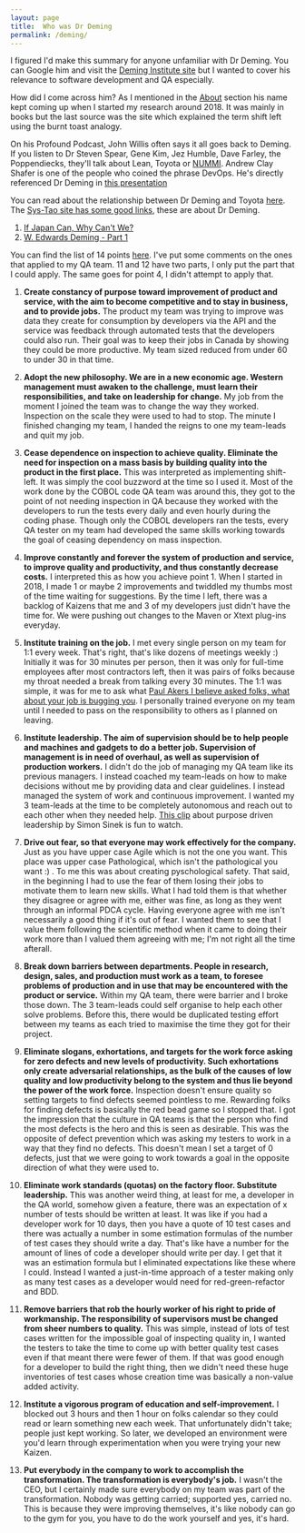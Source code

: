 ```yaml
---
layout: page
title:  Who was Dr Deming
permalink: /deming/
---
```


I figured I'd make this summary for anyone unfamiliar with Dr Deming.
You can Google him and visit the [Deming Institute site](https://deming.org/) but I wanted to cover his relevance to software development and QA especially.

How did I come across him? As I mentioned in the [About](/about) section his name kept coming up when I started my research around 2018.
It was mainly in books but the last source was the site which explained the term shift left using the burnt toast analogy.

On his Profound Podcast, John Willis often says it all goes back to Deming. 
If you listen to Dr Steven Spear, Gene Kim, Jez Humble, Dave Farley, the Poppendiecks, they'll talk about Lean, Toyota or [NUMMI](https://www.thisamericanlife.org/561/nummi-2015). Andrew Clay Shafer is one of the people who coined the phrase DevOps. 
He's directly referenced Dr Deming in [this presentation](https://www.youtube.com/watch?v=C8hma_YSBX0&t=3s)

You can read about the relationship between Dr Deming and Toyota [here](https://deming.org/toyotas-management-history/).
The [Sys-Tao site has some good links](https://sys-tao.org/links/), these are about Dr Deming.
1. [If Japan Can, Why Can't We?](https://www.youtube.com/watch?v=vcG_Pmt_Ny4)
2. [W. Edwards Deming - Part 1](https://www.youtube.com/watch?v=GHvnIm9UEoQ)

You can find the list of 14 points [here](https://deming.org/explore/fourteen-points/). 
I've put some comments on the ones that applied to my QA team.
11 and 12 have two parts, I only put the part that I could apply.
The same goes for point 4, I didn't attempt to apply that.

1. **Create constancy of purpose toward improvement of product and service, with the aim to become competitive and to stay in business, and to provide jobs.** The product my team was trying to improve was data they create for consumption by developers via the API and the service was feedback through automated tests that the developers could also run. Their goal was to keep their jobs in Canada by showing they could be more productive. My team sized reduced from under 60 to under 30 in that time.

2. **Adopt the new philosophy. We are in a new economic age. Western management must awaken to the challenge, must learn their responsibilities, and take on leadership for change.** My job from the moment I joined the team was to change the way they worked. Inspection on the scale they were used to had to stop. The minute I finished changing my team, I handed the reigns to one my team-leads and quit my job.

3. **Cease dependence on inspection to achieve quality. Eliminate the need for inspection on a mass basis by building quality into the product in the first place.** This was interpreted as implementing shift-left. It was simply the cool buzzword at the time so I used it. Most of the work done by the COBOL code QA team was around this, they got to the point of not needing inspection in QA because they worked with the developers to run the tests every daily and even hourly during the coding phase. Though only the COBOL developers ran the tests, every QA tester on my team had developed the same skills working towards the goal of ceasing dependency on mass inspection.

5. **Improve constantly and forever the system of production and service, to improve quality and productivity, and thus constantly decrease costs.** I interpreted this as how you achieve point 1. When I started in 2018, I made 1 or maybe 2 improvements and twiddled my thumbs most of the time waiting for suggestions. By the time I left, there was a backlog of Kaizens that me and 3 of my developers just didn't have the time for. We were pushing out changes to the Maven or Xtext plug-ins everyday.

6. **Institute training on the job.** I met every single person on my team for 1:1 every week. That's right, that's like dozens of meetings weekly :) Initially it was for 30 minutes per person, then it was only for full-time employees after most contractors left, then it was pairs of folks because my throat needed a break from talking every 30 minutes. The 1:1 was simple, it was for me to ask what [Paul Akers I believe asked folks, what about your job is bugging you](https://paulakers.net/2011/general/fix-what-bugs-you). I personally trained everyone on my team until I needed to pass on the responsibility to others as I planned on leaving.

7. **Institute leadership. The aim of supervision should be to help people and machines and gadgets to do a better job. Supervision of management is in need of overhaul, as well as supervision of production workers.** I didn't do the job of managing my QA team like its previous managers. I instead coached my team-leads on how to make decisions without me by providing data and clear guidelines. I instead managed the system of work and continuous improvement. I wanted my 3 team-leads at the time to be completely autonomous and reach out to each other when they needed help. [This clip](https://www.youtube.com/watch?v=PhuKJWm1_fQ) about purpose driven leadership by Simon Sinek is fun to watch.

8. **Drive out fear, so that everyone may work effectively for the company.** Just as you have upper case Agile which is not the one you want. This place was upper case Pathological, which isn't the pathological you want :) . To me this was about creating pyschological safety. That said, in the beginning I had to use the fear of them losing their jobs to motivate them to learn new skills. What I had told them is that whether they disagree or agree with me, either was fine, as long as they went through an informal PDCA cycle. Having everyone agree with me isn't necessarily a good thing if it's out of fear. I wanted them to see that I value them following the scientific method when it came to doing their work more than I valued them agreeing with me; I'm not right all the time afterall.

9. **Break down barriers between departments. People in research, design, sales, and production must work as a team, to foresee problems of production and in use that may be encountered with the product or service.** Within my QA team, there were barrier and I broke those down. The 3 team-leads could self organise to help each other solve problems. Before this, there would be duplicated testing effort between my teams as each tried to maximise the time they got for their project.

10. **Eliminate slogans, exhortations, and targets for the work force asking for zero defects and new levels of productivity. Such exhortations only create adversarial relationships, as the bulk of the causes of low quality and low productivity belong to the system and thus lie beyond the power of the work force.** Inspection doesn't ensure quality so setting targets to find defects seemed pointless to me. Rewarding folks for finding defects is basically the red bead game so I stopped that. I got the impression that the culture in QA teams is that the person who find the most defects is the hero and this is seen as desirable. This was the opposite of defect prevention which was asking my testers to work in a way that they find no defects. This doesn't mean I set a target of 0 defects, just that we were going to work towards a goal in the opposite direction of what they were used to.

11. **Eliminate work standards (quotas) on the factory floor. Substitute leadership.** This was another weird thing, at least for me, a developer in the QA world, somehow given a feature, there was an expectation of x number of tests should be written at least. It was like if you had a developer work for 10 days, then you have a quote of 10 test cases and there was actually a number in some estimation formulas of the number of test cases they should write a day. That's like have a number for the amount of lines of code a developer should write per day. I get that it was an estimation formula but I eliminated expectations like these where I could. Instead I wanted a just-in-time approach of a tester making only as many test cases as a developer would need for red-green-refactor and BDD.

12. **Remove barriers that rob the hourly worker of his right to pride of workmanship. The responsibility of supervisors must be changed from sheer numbers to quality.**
This was simple, instead of lots of test cases written for the impossible goal of inspecting quality in, I wanted the testers to take the time to come up with better quality test cases even if that meant there were fewer of them. If that was good enough for a developer to build the right thing, then we didn't need these huge inventories of test cases whose creation time was basically a non-value added activity.

13. **Institute a vigorous program of education and self-improvement.** I blocked out 3 hours and then 1 hour on folks calendar so they could read or learn something new each week. That unfortunately didn't take; people just kept working. So later, we developed an environment were you'd learn through experimentation when you were trying your new Kaizen.

14. **Put everybody in the company to work to accomplish the transformation. The transformation is everybody's job.**
I wasn't the CEO, but I certainly made sure everybody on my team was part of the transformation. Nobody was getting carried; supported yes, carried no. This is because they were improving themselves, it's like nobody can go to the gym for you, you have to do the work yourself and yes, it's hard.